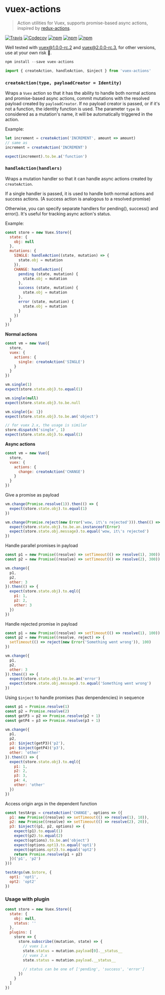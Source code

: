 # vuex-actions

> Action utilities for Vuex, supports promise-based async actions, inspired by [redux-actions][1].

[![Travis](https://img.shields.io/travis/weinot/vuex-actions.svg?style=flat)](https://travis-ci.org/weinot/vuex-actions)
[![Codecov](https://img.shields.io/codecov/c/github/weinot/vuex-actions.svg?maxAge=2592000)](https://codecov.io/gh/weinot/vuex-actions)
[![npm](https://img.shields.io/npm/v/vuex-actions.svg?style=flat)](https://www.npmjs.com/package/vuex-actions)
[![npm](https://img.shields.io/npm/dt/vuex-actions.svg?style=flat)](https://www.npmjs.com/package/vuex-actions)
[![npm](https://img.shields.io/npm/l/vuex-actions.svg?maxAge=2592000)]()

Well tested with vuex@1.0.0-rc.2 and vuex@2.0.0-rc.3, for other versions, use at your own risk :red_circle:.

```js
npm install --save vuex-actions
```
```js
import { createAction, handleAction, $inject } from 'vuex-actions'
```

### `createAction(type, payloadCreator = Identity)`

Wraps a `Vuex` action so that it has the ability to handle both normal actions and promise-based async actions, commit mutations with the resolved payload created by `payloadCreator`. If no payload creator is passed, or if it's not a function, the identity function is used. The parameter `type` is considered as a mutation's name, it will be automatically triggered in the action.

Example:

```js
let increment = createAction('INCREMENT', amount => amount)
// same as
increment = createAction('INCREMENT')

expect(increment).to.be.a('function')
```

### `handleAction(handlers)`

Wraps a mutation handler so that it can handle async actions created by `createAction`.

If a single handler is passed, it is used to handle both normal actions and success actions. (A success action is analogous to a resolved promise)

Otherwise, you can specify separate handlers for pending(), success() and error(). It's useful for tracking async action's status.

Example:

```js
const store = new Vuex.Store({
  state: {
    obj: null
  },
  mutations: {
	SINGLE: handleAction((state, mutation) => {
	  state.obj = mutation
	}),
    CHANGE: handleAction({
      pending (state, mutation) {
	    state.obj = mutation
	  },
	  success (state, mutation) {
	    state.obj = mutation
	  },
	  error (state, mutation) {
	    state.obj = mutation
	  }
    })
  }
})
```

**Normal actions**

```js
const vm = new Vue({
  store,
  vuex: {
    actions: {
      single: createAction('SINGLE')
    }
  }
})

vm.single(1)
expect(store.state.obj).to.equal(1)

vm.single(null)
expect(store.state.obj).to.be.null

vm.single({a: 1})
expect(store.state.obj).to.be.an('object')

// for vuex 2.x, the usage is similar
store.dispatch('single', 1)
expect(store.state.obj).to.equal(1)
```

**Async actions**

```js
const vm = new Vue({
  store,
  vuex: {
    actions: {
      change: createAction('CHANGE')
    }
  }
})
```

Give a promise as payload

```js
vm.change(Promise.resolve(1)).then(() => {
  expect(store.state.obj).to.equal(1)
})

vm.change(Promise.reject(new Error('wow, it\'s rejected'))).then(() => {
  expect(store.state.obj).to.be.an.instanceof(Error)
  expect(store.state.obj.message).to.equal('wow, it\'s rejected')
})
```

Handle parallel promises in payload

```js
const p1 = new Promise((resolve) => setTimeout(() => resolve(1), 300))
const p2 = new Promise((resolve) => setTimeout(() => resolve(2), 300))

vm.change({
  p1,
  p2,
  other: 3
}).then(() => {
  expect(store.state.obj).to.eql({
    p1: 1,
    p2: 2,
    other: 3
  })
})
```

Handle rejected promise in payload
```js
const p1 = new Promise((resolve) => setTimeout(() => resolve(1), 100))
const p2 = new Promise((resolve, reject) => {
  setTimeout(() => reject(new Error('Something went wrong')), 100)
})

vm.change({
  p1,
  p2,
  other: 3
}).then(() => {
  expect(store.state.obj).to.be.an('error')
  expect(store.state.obj.message).to.equal('Something went wrong')
})
```

Using `$inject` to handle promises (has denpendencies) in sequence
```js
const p1 = Promise.resolve(1)
const p2 = Promise.resolve(2)
const getP3 = p2 => Promise.resolve(p2 + 1)
const getP4 = p3 => Promise.resolve(p3 + 1)

vm.change({
  p1,
  p2,
  p3: $inject(getP3)('p2'),
  p4: $inject(getP4)('p3'),
  other: 'other'
}).then(() => {
  expect(store.state.obj).to.eql({
    p1: 1,
    p2: 2,
    p3: 3,
    p4: 4,
    other: 'other'
  })
})
```

Access origin args in the dependent function
```js
const testArgs = createAction('CHANGE', options => ({
  p1: new Promise((resolve) => setTimeout(() => resolve(1), 10)),
  p2: new Promise((resolve) => setTimeout(() => resolve(2), 20)),
  p3: $inject((p1, p2, options) => {
    expect(p1).to.equal(1)
    expect(p2).to.equal(2)
    expect(options).to.be.an('object')
    expect(options.opt1).to.equal('opt1')
    expect(options.opt2).to.equal('opt2')
    return Promise.resolve(p1 + p2)
  })('p1', 'p2')
}))

testArgs(vm.$store, {
  opt1: 'opt1',
  opt2: 'opt2'
})
```

### Usage with plugin

```js
const store = new Vuex.Store({
  state: {
    obj: null,
    status: ''
  },
  plugins: [
    store => {
      store.subscribe((mutation, state) => {
		// vuex 1.x
        state.status = mutation.payload[0].__status__
		// vuex 2.x
		state.status = mutation.payload.__status__
		
		// status can be one of ['pending', 'success', 'error']
      })
    }
  ]
})
```

[1]: https://github.com/acdlite/redux-actions
